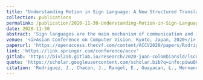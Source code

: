 ```yaml
---
title: "Understanding Motion in Sign Language: A New Structured Translation Dataset"
collection: publications
permalink: /publication/2020-11-30-Understanding-Motion-in-Sign-Language-A-New-Structured-Translation-Dataset
date: 2020-11-30  
abstract: 'Sign languages are the main mechanism of communication and interaction in the Deaf community. These languages are highly variable in communication with divergences between gloss representation, sign configuration, and multiple variants, among others, due to cultural and regional aspects. Current methods for automatic and continuous sign translation include robust and deep learning models that encode the visual signs representation. Despite the significant progress, the convergence of such models requires huge amounts of data to exploit sign representation, resulting in very complex models. This fact is associated to the highest variability but also to the shortage exploration of many language components that support communication. For instance, gesture motion and grammatical structure are fundamental components in communication, which can deal with visual and geometrical sign misinterpretations during video analysis. This work introduces a new Colombian sign language translation dataset (CoL-SLTD), that focuses on motion and structural information, and could be a significant resource to determine the contribution of several language components. Additionally, an encoder-decoder deep strategy is herein introduced to support automatic translation, including attention modules that capture short, long, and structural kinematic dependencies and their respective relationships with sign recognition. The evaluation in CoL-SLTD proves the relevance of the motion representation, allowing compact deep architectures to represent the translation. Also, the proposed strategy shows promising results in translation, achieving Bleu-4 scores of 35.81 and 4.65 in signer independent and unseen sentences tasks.'  
venue: '<i>Asian Conference on Computer Vision, Kyoto, Japan, 2020</i>'
paperurl: 'https://openaccess.thecvf.com/content/ACCV2020/papers/Rodriguez_Understanding_Motion_in_Sign_Language_A_New_Structured_Translation_Dataset_ACCV_2020_paper.pdf'
link: 'https://link.springer.com/conference/accv'
gitlab: 'https://bivl2ab.gitlab.io/research/2020-juan-colombiansld/lscd/pages/motion.html'
quote: 'https://scholar.googleusercontent.com/scholar.bib?q=info:piwuQHh5i2QJ:scholar.google.com/&output=citation&scisdr=CgU0SXh1EOGkgBo4mfg:AAGBfm0AAAAAX-Q9gfjusVe8f0EnkoDSrhKs_Yz9Blv7&scisig=AAGBfm0AAAAAX-Q9gaP3NY9PfsNU59b07cmfk95PhYc3&scisf=4&ct=citation&cd=-1&hl=es&scfhb=1'  
citation: 'Rodriguez, J., Chacon, J., Rangel, E., Guayacan, L., Hernandez, C., Hernandez, L., & Martinez, F. (2020). Understanding Motion in Sign Language: A New Structured Translation Dataset. In Proceedings of the Asian Conference on Computer Vision.'
---
```

